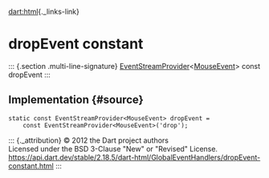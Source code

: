 [dart:html](../../dart-html/dart-html-library){._links-link}

dropEvent constant
==================

::: {.section .multi-line-signature}
[EventStreamProvider](../eventstreamprovider-class)\<[MouseEvent](../mouseevent-class)\>
const dropEvent
:::

Implementation {#source}
--------------

``` {.language-dart data-language="dart"}
static const EventStreamProvider<MouseEvent> dropEvent =
    const EventStreamProvider<MouseEvent>('drop');
```

::: {._attribution}
© 2012 the Dart project authors\
Licensed under the BSD 3-Clause \"New\" or \"Revised\" License.\
<https://api.dart.dev/stable/2.18.5/dart-html/GlobalEventHandlers/dropEvent-constant.html>
:::
